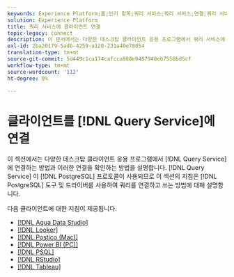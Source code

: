 ```yaml
---
keywords: Experience Platform;홈;인기 항목;쿼리 서비스;쿼리 서비스;연결;쿼리 서비스에 연결;아쿠아 데이터 스튜디오;보기;보커;포스티코;Power BI;power bi;psql;rstudio;PSQL;RStudio;타블로;표
solution: Experience Platform
title: 쿼리 서비스에 클라이언트 연결
topic-legacy: connect
description: 이 문서에서는 다양한 데스크탑 클라이언트 응용 프로그램에서 쿼리 서비스에 연결하는 방법과 이러한 연결을 확인하는 방법에 대해 설명합니다.
exl-id: 2ba20179-5adb-4259-a120-231a40e78054
translation-type: tm+mt
source-git-commit: 5d449c1ca174cafcca988e9487940eb7550bd5cf
workflow-type: tm+mt
source-wordcount: '112'
ht-degree: 0%

---
```


# 클라이언트를 [!DNL Query Service]에 연결

이 섹션에서는 다양한 데스크탑 클라이언트 응용 프로그램에서 [!DNL Query Service]에 연결하는 방법과 이러한 연결을 확인하는 방법을 설명합니다. [!DNL Query Service] 이  [!DNL PostgreSQL] 프로토콜이 사용되므로 이 섹션의 지침은  [!DNL PostgreSQL] 도구 및 드라이버를 사용하여 쿼리를 연결하고 쓰는 방법에 대해 설명합니다.

다음 클라이언트에 대한 지침이 제공됩니다.

- [[!DNL Aqua Data Studio]](./aqua-data-studio.md)
- [[!DNL Looker]](./looker.md)
- [[!DNL Postico (Mac)]](./postico.md)
- [[!DNL Power BI (PC)]](./power-bi.md)
- [[!DNL PSQL]](./psql.md)
- [[!DNL RStudio]](./rstudio.md)
- [[!DNL Tableau]](./tableau.md)
